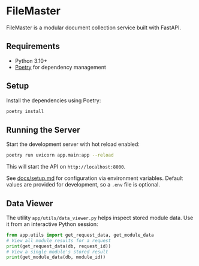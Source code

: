 # FileMaster

FileMaster is a modular document collection service built with FastAPI.

## Requirements

- Python 3.10+
- [Poetry](https://python-poetry.org/) for dependency management

## Setup

Install the dependencies using Poetry:

```bash
poetry install
```

## Running the Server

Start the development server with hot reload enabled:

```bash
poetry run uvicorn app.main:app --reload
```

This will start the API on `http://localhost:8000`.

See [docs/setup.md](docs/setup.md) for configuration via environment variables.
Default values are provided for development, so a `.env` file is optional.


## Data Viewer

The utility `app/utils/data_viewer.py` helps inspect stored module data.
Use it from an interactive Python session:

```python
from app.utils import get_request_data, get_module_data
# View all module results for a request
print(get_request_data(db, request_id))
# View a single module's stored result
print(get_module_data(db, module_id))
```
